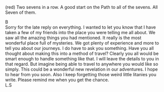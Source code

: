 (red) Two sevens in a row. A good start on the Path to all of the sevens. All Seven of them.

B  
Sorry for the late reply on everything. 
I wanted to let you know that I have taken a few of my friends into the place you were telling me all about. 
We saw all the amazing things you had mentioned. It really is the most wonderful place full of mysteries. We got plenty of experience and more to tell you about our journeys. 
I do have to ask you something. 
Have you all thought about making this into a method of travel? Clearly you all would be smart enough to handle something like that. 
I will leave the details to you in that regard. But imagine being able to travel to anywhere you would like so simply. This could be a wonderful new revelation in our adventures. 
I hope to hear from you soon. 
Also I keep forgetting those weird little litanies you write. Please remind me when you get the chance.  
L.S